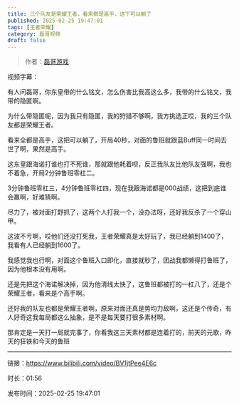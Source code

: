 ```yaml
---
title: 三个队友是荣耀王者，看来都是高手，这下可以躺了
published: 2025-02-25 19:47:01
tags: [王者荣耀]
category: 磊哥视频
draft: false
---
```



> 作者：[磊哥游戏](https://space.bilibili.com/268941858?spm_id_from=333.788.upinfo.head.click)

视频字幕：

有人问磊哥，你东皇带的什么铭文，怎么伤害比我高这么多，我带的什么铭文，我带的隐匿啊。

为什么带隐匿呢，因为我只有隐匿，我的狩猎不够啊，我方挑选正哎，我的三个队友都是荣耀王者。

看来全都是高手，这把可以躺了，开局40秒，对面的鲁班就跟蓝Buff同一时间去世了啊，果然是高手。

这东皇跟海诺打谁也打不死谁，那就跟他耗着呗，反正我队友比他队友强啊，我也不着急，开局2分钟鲁班零杠二。

3分钟鲁班零杠三，4分钟鲁班零杠四，现在我跟海诺都是000战绩，这把到底谁会赢啊，好难猜啊。

尽力了，被对面打野抓了，这两个人打我一个，没办法呀，还好我反杀了一个穿山甲。

这波不亏啊，哎他们还没打死我，王者荣耀真是太好玩了，我已经躺到1400了，我看有人已经躺到1600了。

我感觉我也行啊，对面这个鲁班入口即化，直接就秒了，团战我都懒得打鲁班了，因为他根本没有用啊。

还是先把这个海诺解决掉，因为他清线太快了，这鲁班都被打的一杠八了，还是个荣耀王者，看来是个高手啊。

还好我的队友也都是荣耀王者啊，原来对面还真是势均力敌啊，这还是个传奇，有人好奇这我每局都这么抽象，是不是每天要打很多素材啊。

那肯定是一天打一局就完事了，你看我这三天素材都是连着打的，前天的元歌，昨天的狂铁和今天的鲁班

---

链接：https://www.bilibili.com/video/BV1jtPee4E6c

时长：01:56

发布时间：2025-02-25 19:47:01
